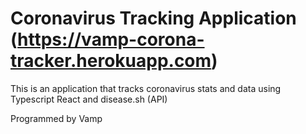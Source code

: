 # Coronavirus Tracking Application (https://vamp-corona-tracker.herokuapp.com)

This is an application that tracks coronavirus stats and data using Typescript React and disease.sh (API)



Programmed by Vamp